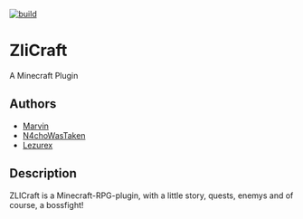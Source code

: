 [![build](https://github.com/Lezurex/ZliCraft/actions/workflows/maven.yml/badge.svg)](https://github.com/Lezurex/ZliCraft/actions/workflows/maven.yml)
# ZliCraft
A Minecraft Plugin
## Authors
- [Marvin](https://github.com/Z-100/)
- [N4choWasTaken](https://github.com/N4choWasTaken)
- [Lezurex](https://github.com/Lezurex/)
## Description
ZLICraft is a Minecraft-RPG-plugin, with a little story, quests, enemys and of course, a bossfight! 
